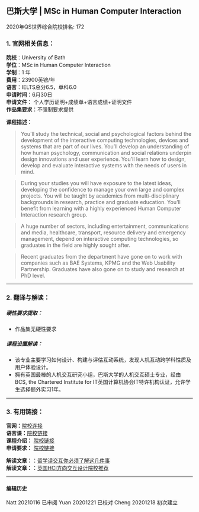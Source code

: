 ## 巴斯大学 | MSc in Human Computer Interaction

2020年QS世界综合院校排名: 172  

### 1. 官网相关信息：

**院校**：University of Bath  
**学位**：MSc in Human Computer Interaction  
**学制**：1 年  
**费用**：23900英镑/年  
**语言**：IELTS总分6.5，单科6.0  
**申请时间**：6月30日  
**申请文件**： 个人学历证明+成绩单+语言成绩+证明文件  
**作品集要求**：不强制要求提供  

**课程描述：**   

> You'll study the technical, social and psychological factors behind the development of the interactive computing technologies, devices and systems that are part of our lives. You’ll develop an understanding of how human psychology, communication and social relations underpin design innovations and user experience. You'll learn how to design, develop and evaluate interactive systems with the needs of users in mind.

> During your studies you will have exposure to the latest ideas, developing the confidence to manage your own large and complex projects. You will be taught by academics from multi-disciplinary backgrounds in research, practice and graduate education. You’ll benefit from learning with a highly experienced Human Computer Interaction research group.

> A huge number of sectors, including entertainment, communications and media, healthcare, transport, resource delivery and emergency management, depend on interactive computing technologies, so graduates in the field are highly sought after.

> Recent graduates from the department have gone on to work with companies such as BAE Systems, KPMG and the Web Usability Partnership. Graduates have also gone on to study and research at PhD level.



---


### 2. 翻译与解读：

##### 硬性要求提取：
- 作品集无硬性要求  

##### 课程设置解读：
- 该专业主要学习如何设计、构建与评估互动系统，发现人机互动跨学科性质及用户体验设计。
- 拥有英国最棒的人机交互研究小组，巴斯大学的人机交互硕士专业，经由BCS, the Chartered Institute for IT英国计算机协会IT特许机构认证，允许学生选择额外实习1年。



---


### 3. 有用链接：
**官网：**[院校连接](https://www.bath.ac.uk/courses/postgraduate-2019/taught-postgraduate-courses/msc-human-computer-interaction/)  
**语言课：**[院校链接](https://www.bath.ac.uk/professional-services/pre-sessional-programme/)  
**课程介绍：** [院校链接](https://www.bath.ac.uk/courses/postgraduate-2019/taught-postgraduate-courses/msc-human-computer-interaction/#course-structure)  
**申请要求：** [院校链接](https://www.bath.ac.uk/courses/postgraduate-2019/taught-postgraduate-courses/msc-human-computer-interaction/#entry-requirements)


**解读文章：**：[留学读交互你必须了解这几件事](http://www.makebi.net/34036.html)  
**解读文章：**：[英国HCI方向交互设计院校推荐](http://www.makebi.net/24434.html)   



---


#### 编辑历史  

Natt 20210116 已审阅
Yuan 20201221 已校对
Cheng 20201218 初次建立  
